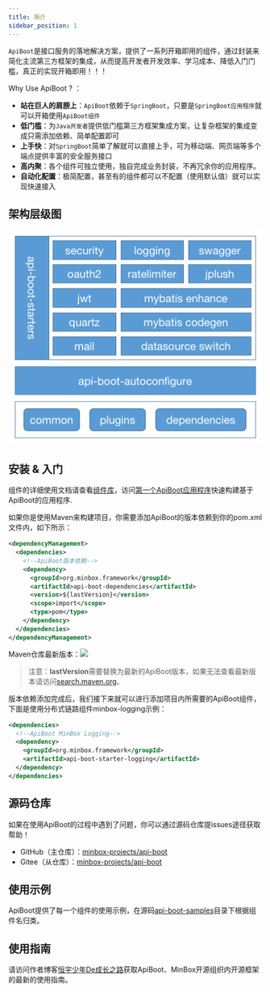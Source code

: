 ```yaml
---
title: 简介
sidebar_position: 1
---
```


`ApiBoot`是接口服务的落地解决方案，提供了一系列开箱即用的组件，通过封装来简化主流第三方框架的集成，从而提高开发者开发效率、学习成本、降低入门门槛，真正的实现开箱即用！！！

Why Use ApiBoot ? ：
- **站在巨人的肩膀上**：`ApiBoot`依赖于`SpringBoot`，只要是`SpringBoot应用程序`就可以开箱使用`ApiBoot组件`
- **低门槛**：为`Java开发者`提供低门槛第三方框架集成方案，让复杂框架的集成变成只需添加依赖、简单配置即可
- **上手快**：对`SpringBoot`简单了解就可以直接上手，可为移动端、网页端等多个端点提供丰富的安全服务接口
- **高内聚**：各个组件可独立使用，独自完成业务封装，不再冗余你的应用程序。
- **自动化配置**：极简配置，甚至有的组件都可以不配置（使用默认值）就可以实现快速接入

## 架构层级图

![ApiBoot架构层级图](./img/api-boot架构层级图.png)

## 安装 & 入门

组件的详细使用文档请查看[组件库](/docs/category/组件库)，访问[第一个ApiBoot应用程序](/docs/out-box/first-apiboot-application)快速构建基于ApiBoot的应用程序.

如果你是使用Maven来构建项目，你需要添加ApiBoot的版本依赖到你的pom.xml文件内，如下所示：

```xml
<dependencyManagement>
  <dependencies>
    <!--ApiBoot版本依赖-->
    <dependency>
      <groupId>org.minbox.framework</groupId>
      <artifactId>api-boot-dependencies</artifactId>
      <version>${lastVersion}</version>
      <scope>import</scope>
      <type>pom</type>
    </dependency>
  </dependencies>
</dependencyManagement>
```

Maven仓库最新版本：[![](https://img.shields.io/maven-central/v/org.minbox.framework/api-boot.svg?label=Maven%20Central)](https://search.maven.org/search?q=g:org.minbox.framework)

> 注意：**lastVersion**需要替换为最新的ApiBoot版本，如果无法查看最新版本请访问[search.maven.org](https://search.maven.org/artifact/org.minbox.framework/api-boot-dependencies)。

版本依赖添加完成后，我们接下来就可以进行添加项目内所需要的ApiBoot组件，下面是使用分布式链路组件minbox-logging示例：

```xml
<dependencies>
  <!--ApiBoot MinBox Logging-->
  <dependency>
    <groupId>org.minbox.framework</groupId>
    <artifactId>api-boot-starter-logging</artifactId>
  </dependency>
</dependencies>
```

## 源码仓库

如果在使用ApiBoot的过程中遇到了问题，你可以通过源码仓库提issues途径获取帮助！

- GitHub（主仓库）：[minbox-projects/api-boot](https://github.com/minbox-projects/api-boot)
- Gitee（从仓库）：[minbox-projects/api-boot](https://gitee.com/minbox-projects/api-boot)

## 使用示例

ApiBoot提供了每一个组件的使用示例，在源码[api-boot-samples](https://gitee.com/minbox-projects/api-boot/tree/master/api-boot-samples)目录下根据组件名归类。

## 使用指南

请访问作者博客<a href="https://blog.yuqiyu.com" target="_blank">恒宇少年De成长之路</a>获取ApiBoot、MinBox开源组织内开源框架的最新的使用指南。
